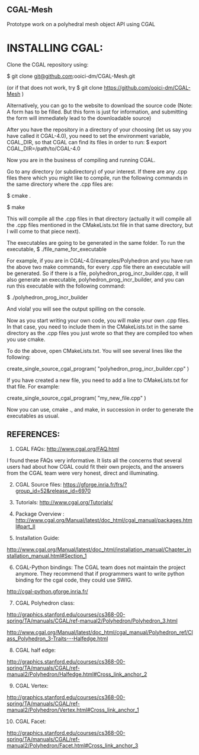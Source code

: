 CGAL-Mesh
----------

Prototype work on a polyhedral mesh object API using CGAL

INSTALLING CGAL:
===============

Clone the CGAL repository using:

$ git clone git@github.com:ooici-dm/CGAL-Mesh.git

(or if that does not work, try $ git clone https://github.com/ooici-dm/CGAL-Mesh )

Alternatively, you can go to the website to download the source code (Note: A form has to be filled. But this form
is just for information, and submitting the form will immediately lead to the downloadable source) 

After you have the repository in a directory of your choosing (let us say you have called it CGAL-4.0), you need to set 
the environment variable, CGAL_DIR, so that CGAL can find its files in order to run:
$ export CGAL_DIR=/path/to/CGAL-4.0

Now you are in the business of compiling and running CGAL. 

Go to any directory (or subdirectory) of your interest. If there are any .cpp files there which you might like to compile,
run the following commands in the same directory where the .cpp files are:

$ cmake .

$ make

This will compile all the .cpp files in that directory (actually it will compile all the .cpp files mentioned in the 
CMakeLists.txt file in that same directory, but I will come to that piece next).

The executables are going to be generated in the same folder. To run the executable, 
$ ./file_name_for_executable

For example, if you are in CGAL-4.0/examples/Polyhedron and you have run the above two make commands, for every .cpp file there
an executable will be generated. So if there is a file, polyhedron_prog_incr_builder.cpp, it will also generate an 
executable, polyhedron_prog_incr_builder, and you can run this executable with the following command:

$ ./polyhedron_prog_incr_builder

And viola! you will see the output spilling on the console.

Now as you start writing your own code, you will make your own .cpp files. In that case, you need to
include them in the CMakeLists.txt in the same directory as the .cpp files you just wrote so that they are compiled too 
when you use cmake.

To do the above, open CMakeLists.txt. You will see several lines like the following:

create_single_source_cgal_program( "polyhedron_prog_incr_builder.cpp" )

If you have created a new file, you need to add a line to CMakeLists.txt for that file. For example:

create_single_source_cgal_program( "my_new_file.cpp" )

Now you can use, cmake ., and make, in succession in order to generate the executables as usual.

REFERENCES:
----------

1. CGAL FAQs: http://www.cgal.org/FAQ.html

I found these FAQs very informative. It lists all the concerns that several users had about how
CGAL could fit their own projects, and the answers from the CGAL team were very honest, direct and
illuminating.

2. CGAL Source files: https://gforge.inria.fr/frs/?group_id=52&release_id=6970

3. Tutorials: http://www.cgal.org/Tutorials/

4. Package Overview : http://www.cgal.org/Manual/latest/doc_html/cgal_manual/packages.html#part_II 

5. Installation Guide: 

http://www.cgal.org/Manual/latest/doc_html/installation_manual/Chapter_installation_manual.html#Section_1

6. CGAL-Python bindings:  The CGAL team does not maintain the project anymore. They recommend that if programmers want
to write python binding for the cgal code, they could use SWIG.

http://cgal-python.gforge.inria.fr/

7. CGAL Polyhedron class: 

http://graphics.stanford.edu/courses/cs368-00-spring/TA/manuals/CGAL/ref-manual2/Polyhedron/Polyhedron_3.html

http://www.cgal.org/Manual/latest/doc_html/cgal_manual/Polyhedron_ref/Class_Polyhedron_3-Traits---Halfedge.html

8. CGAL half edge:

http://graphics.stanford.edu/courses/cs368-00-spring/TA/manuals/CGAL/ref-manual2/Polyhedron/Halfedge.html#Cross_link_anchor_2

9. CGAL Vertex:

http://graphics.stanford.edu/courses/cs368-00-spring/TA/manuals/CGAL/ref-manual2/Polyhedron/Vertex.html#Cross_link_anchor_1

10. CGAL Facet:

http://graphics.stanford.edu/courses/cs368-00-spring/TA/manuals/CGAL/ref-manual2/Polyhedron/Facet.html#Cross_link_anchor_3



